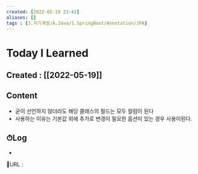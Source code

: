 ```yaml
---
created: [2022-05-19 23:42]
aliases: []
tags : [3.자기계발/A.Java/1.SpringBoot/Annotation/JPA]
---
```


# Today I Learned
## Created : [[2022-05-19]]
## Content
- 굳이 선언하지 않더라도 해당 클래스의 필드는 모두 컬럼이 된다
- 사용하는 이유는 기본값 외에 추가로 변경이 필요한 옵션이 있는 경우 사용이된다.

## ⏱Log
-


📙URL :